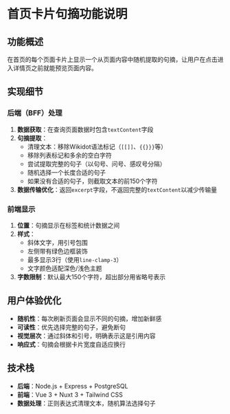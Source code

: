# 首页卡片句摘功能说明

## 功能概述
在首页的每个页面卡片上显示一个从页面内容中随机提取的句摘，让用户在点击进入详情页之前就能预览页面内容。

## 实现细节

### 后端（BFF）处理
1. **数据获取**：在查询页面数据时包含`textContent`字段
2. **句摘提取**：
   - 清理文本：移除Wikidot语法标记（`[[]]`、`{{}}}`等）
   - 移除列表标记和多余的空白字符
   - 尝试提取完整的句子（以句号、问号、感叹号分隔）
   - 随机选择一个长度合适的句子
   - 如果没有合适的句子，则截取文本的前150个字符
3. **数据传输优化**：返回`excerpt`字段，不返回完整的`textContent`以减少传输量

### 前端显示
1. **位置**：句摘显示在标签和统计数据之间
2. **样式**：
   - 斜体文字，用引号包围
   - 左侧带有绿色边框装饰
   - 最多显示3行（使用`line-clamp-3`）
   - 文字颜色适配深色/浅色主题
3. **字数限制**：默认最大150个字符，超出部分用省略号表示

## 用户体验优化
- **随机性**：每次刷新页面会显示不同的句摘，增加新鲜感
- **可读性**：优先选择完整的句子，避免断句
- **视觉层次**：通过斜体和引号，明确表示这是引用内容
- **响应式**：句摘会根据卡片宽度自适应换行

## 技术栈
- **后端**：Node.js + Express + PostgreSQL
- **前端**：Vue 3 + Nuxt 3 + Tailwind CSS
- **数据处理**：正则表达式清理文本，随机算法选择句子
